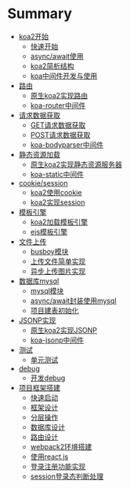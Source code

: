 # Summary

* [koa2开始]()
    * [快速开始](note/start/quick.md)
    * [async/await使用](note/start/async.md)
    * [koa2简析结构](note/start/info.md)
    * [koa中间件开发与使用](note/start/middleware.md)
* [路由]()
    * [原生koa2实现路由](note/route/simple.md)
    * [koa-router中间件](note/route/koa-router.md)
* [请求数据获取]()
    * [GET请求数据获取](note/request/get.md)
    * [POST请求数据获取](note/request/post.md)
    * [koa-bodyparser中间件](note/request/post-use-middleware.md)
* [静态资源加载]()
    * [原生koa2实现静态资源服务器](note/static/server.md)
    * [koa-static中间件](note/static/middleware.md)
* [cookie/session]()
    * [koa2使用cookie](note/cookie/info.md)
    * [koa2实现session](note/session/info.md)
* [模板引擎]()
    * [koa2加载模板引擎](note/template/add.md)
    * [ejs模板引擎](note/template/ejs.md)
* [文件上传]()
    * [busboy模块](note/upload/busboy.md)
    * [上传文件简单实现](note/upload/simple.md)
    * [异步上传图片实现](note/upload/pic-async.md)
* [数据库mysql]()
    * [mysql模块](note/mysql/info.md)    
    * [async/await封装使用mysql](note/mysql/async.md)
    * [项目建表初始化](note/mysql/init.md)
* [JSONP实现]()
    * [原生koa2实现JSONP](note/jsonp/info.md)
    * [koa-jsonp中间件](note/jsonp/koa-jsonp.md)
* [测试]()
    * [单元测试](note/test/unit.md)
* [debug]()
    * [开发debug](note/debug/info.md)
* [项目框架搭建]()
    * [快速启动](note/project/start.md)
    * [框架设计](note/project/framework.md)
    * [分层操作](note/project/layer.md)
    * [数据库设计](note/project/sql.md)
    * [路由设计](note/project/route.md)
    * [webpack2环境搭建](note/project/webpack2.md)
    * [使用react.js](note/project/react.md)
    * [登录注册功能实现](note/project/sign.md)
    * [session登录态判断处理](note/project/session.md) 

